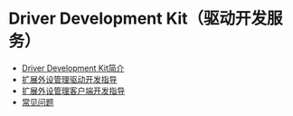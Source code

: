 # Driver Development Kit（驱动开发服务）

- [Driver Development Kit简介](driverdevelopment-overview.md)
- [扩展外设管理驱动开发指导](driverextensionability.md)
- [扩展外设管理客户端开发指导](externaldevice-guidelines.md)
- [常见问题]()